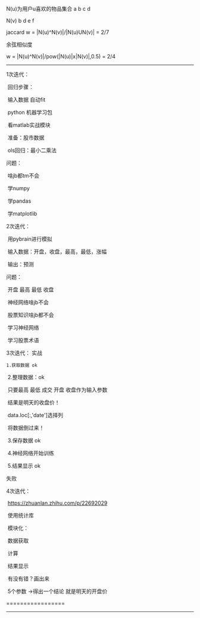 N(u)为用户u喜欢的物品集合 a b c d

N(v)						b d e f



jaccard w = |N(u)^N(v)|/|N(u)UN(v)| = 2/7

余弦相似度

w = |N(u)^N(v)|/pow(|N(u)|x|N(v)|,0.5) = 2/4 	



----

1次迭代：

​	回归步骤：

​	输入数据 自动fit

​	python 机器学习包

​	看matlab实战模块

​	准备：股市数据

​	ols回归：最小二乘法

问题：

​	啥jb都tm不会

​	学numpy 

​	学pandas

​	学matplotlib	

2次迭代：

​	用pybrain进行模拟

​	输入数据：开盘，收盘，最高，最低，涨幅

​	输出：预测

问题：

​	开盘 最高 最低 收盘

​	神经网络啥jb不会

​	股票知识啥jb都不会

​	学习神经网络

​	学习股票术语

3次迭代： 实战

 	1.获取数据 ok

​	2.整理数据：ok

​		只要最高 最低 成交 开盘 收盘作为输入参数

​		结果是明天的收盘价！

​		data.loc[:,'date']选择列

​		将数据倒过来！		

​	3.保存数据  ok

​	4.神经网络开始训练	

​	5.结果显示 ok

失败

4次迭代：

​	https://zhuanlan.zhihu.com/p/22692029

​	使用统计库

​	模块化：

​		数据获取

​		计算

​		结果显示

​	有没有错？画出来

​	5个参数 ->得出一个结论 就是明天的开盘价

=================

----------

